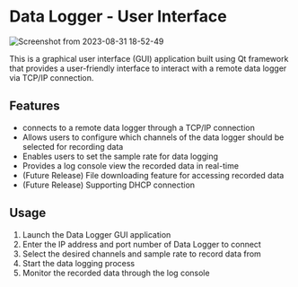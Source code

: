 # Data Logger - User Interface

![Screenshot from 2023-08-31 18-52-49](https://github.com/karthik-chockalingam/DataLogger-UserInterface/assets/140360934/ae6ce125-66f4-4974-b366-d4b714c80d6d)

This is a graphical user interface (GUI) application built using Qt framework that provides a user-friendly interface to interact with a remote data logger via TCP/IP connection.

## Features
  - connects to a remote data logger through a TCP/IP connection
  - Allows users to configure which channels of the data logger should be selected for recording data
  - Enables users to set the sample rate for data logging
  - Provides a log console view the recorded data in real-time
  - (Future Release) File downloading feature for accessing recorded data
  - (Future Release) Supporting DHCP connection

## Usage
  1. Launch the Data Logger GUI application
  2. Enter the IP address and port number of Data Logger to connect
  3. Select the desired channels and sample rate to record data from
  4. Start the data logging process
  5. Monitor the recorded data through the log console



